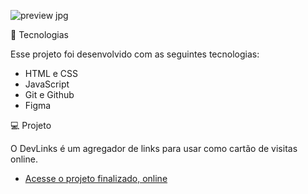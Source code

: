 ![preview jpg](https://github.com/user-attachments/assets/68c27e9f-3fcb-4470-94f6-72a5b5d0c374)


🚀 Tecnologias

Esse projeto foi desenvolvido com as seguintes tecnologias:

- HTML e CSS
- JavaScript
- Git e Github
- Figma

💻 Projeto

O DevLinks é um agregador de links para usar como cartão de visitas online.

- [Acesse o projeto finalizado, online](https://github.com/PauloGlebson01/devlinks.git)
